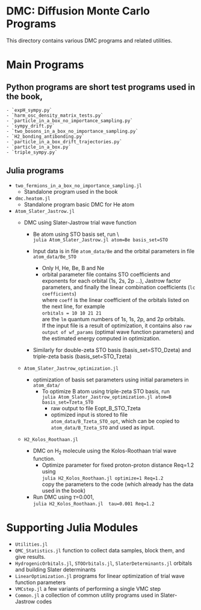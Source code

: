 # DMC: Diffusion Monte Carlo Programs

This directory contains various DMC programs and related utilities.

# Main Programs
## Python programs are short test programs used in the book,
	- `expH_sympy.py`
    - `harm_osc_density_matrix_tests.py`
    - `particle_in_a_box_no_importance_sampling.py`
	- `sympy_drift.py`
	- `two_bosons_in_a_box_no_importance_sampling.py`
    - `H2_bonding_antibonding.py`
	- `particle_in_a_box_drift_trajectories.py`
	- `particle_in_a_box.py`
    - `triple_sympy.py`

## Julia programs 
  - `two_fermions_in_a_box_no_importance_sampling.jl`
      - Standalone program used in the book
  - `dmc.heatom.jl` 
	  - Standalone program basic DMC for He atom 
  - `Atom_Slater_Jastrow.jl` 
	- DMC using Slater-Jastrow trial wave function
		- Be atom using STO basis set, run \		
		 `julia Atom_Slater_Jastrow.jl atom=Be basis_set=STO`		
		- Input data is in file `atom_data/Be` and the orbital parameters in file `atom_data/Be_STO`
			- Only H, He, Be, B and Ne 
			- orbital parameter file contains STO coefficients and exponents
			for each orbital (1s, 2s, 2p ...),
			Jastrow factor parameters, and finally 
			the linear combination coefficients (`lc coefficients`)\
			where `coeff` is the linear coefficient of the orbitals listed on the next line,
			for example\
			`orbitals = 10 10 21 21`\
			are the `lm` quantum numbers of 1s, 1s, 2p, and 2p orbitals.\
			If the input file is a result of optimization, it contains also `raw output of wf_params` (optimal wave function 
			parameters) and the estimated energy computed in optimization.

        - Similarly for double-zeta STO basis (basis_set=STO_Dzeta) 
		and triple-zeta basis (basis_set=STO_Tzeta) 
	
	- `Atom_Slater_Jastrow_optimization.jl` 
		- optimization of basis set parameters using initial parameters in `atom_data/`
			- To optimize B atom using triple-zeta STO basis, run\
				`julia Atom_Slater_Jastrow_optimization.jl atom=B basis_set=Tzeta_STO`
				- raw output to file Eopt_B_STO_Tzeta
				- optimized input is stored to file `atom_data/B_Tzeta_STO_opt`, which can be copied to 
				`atom_data/B_Tzeta_STO` and used as input.
		 
	- `H2_Kolos_Roothaan.jl`
		- DMC on H$_2$ molecule using the Kolos-Roothaan trial wave function.
			- Optimize parameter for fixed proton-proton distance Req=1.2 using\
			`julia H2_Kolos_Roothaan.jl optimize=1 Req=1.2`\
			copy the parameters to the code (which already has the data used in the book)
		- Run DMC using $\tau$=0.001,\
			`julia H2_Kolos_Roothaan.jl  tau=0.001 Req=1.2`

# Supporting Julia Modules
- `Utilities.jl`
- `QMC_Statistics.jl` function to collect data samples, block them, and give results. 
- `HydrogenicOrbitals.jl`, `STOOrbitals.jl`, `SlaterDeterminants.jl` orbitals and building Slater determinants
- `LinearOptimization.jl` programs for linear optimization of trial wave function parameters
- `VMCstep.jl` a few variants of performing a single VMC step
- `Common.jl` a collection of common utility programs used in Slater-Jastrow codes
